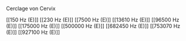 Cerclage von Cervix

[[150 Hz (E)]]
[[230 Hz (E)]]
[[7500 Hz (E)]]
[[13610 Hz (E)]]
[[96500 Hz (E)]]
[[175000 Hz (E)]]
[[500000 Hz (E)]]
[[682450 Hz (E)]]
[[753070 Hz (E)]]
[[927100 Hz (E)]]